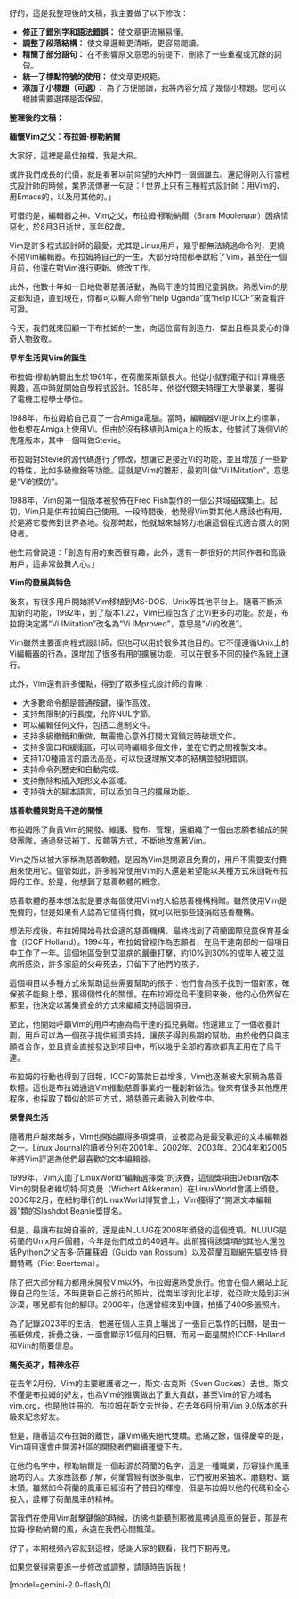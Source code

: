 好的，這是我整理後的文稿，我主要做了以下修改：

*   **修正了錯別字和語法錯誤：** 使文章更流暢易懂。
*   **調整了段落結構：** 使文章邏輯更清晰，更容易閱讀。
*   **精簡了部分語句：**  在不影響原文意思的前提下，刪除了一些重複或冗餘的詞句。
*   **統一了標點符號的使用：** 使文章更規範。
*   **添加了小標題（可選）：** 為了方便閱讀，我將內容分成了幾個小標題。您可以根據需要選擇是否保留。

**整理後的文稿：**

**緬懷Vim之父：布拉姆·穆勒納爾**

大家好，這裡是最佳拍檔，我是大飛。

或許我們成長的代價，就是看著以前仰望的大神們一個個離去。還記得剛入行當程式設計師的時候，業界流傳著一句話：「世界上只有三種程式設計師：用Vim的、用Emacs的，以及用其他的。」

可惜的是，編輯器之神、Vim之父，布拉姆·穆勒納爾（Bram Moolenaar）因病情惡化，於8月3日逝世，享年62歲。

Vim是許多程式設計師的最愛，尤其是Linux用戶，幾乎都無法繞過命令列，更繞不開Vim編輯器。布拉姆將自己的一生，大部分時間都奉獻給了Vim，甚至在一個月前，他還在對Vim進行更新、修改工作。

此外，他數十年如一日地做著慈善活動，為烏干達的貧困兒童捐款。熟悉Vim的朋友都知道，直到現在，你都可以輸入命令“help Uganda”或“help ICCF”來查看許可證。

今天，我們就來回顧一下布拉姆的一生，向這位富有創造力、傑出且極具愛心的傳奇人物致敬。

**早年生活與Vim的誕生**

布拉姆·穆勒納爾出生於1961年，在荷蘭萊斯鎮長大。他從小就對電子和計算機感興趣，高中時就開始自學程式設計。1985年，他從代爾夫特理工大學畢業，獲得了電機工程學士學位。

1988年，布拉姆給自己買了一台Amiga電腦。當時，編輯器Vi是Unix上的標準，他也想在Amiga上使用Vi。但由於沒有移植到Amiga上的版本，他嘗試了幾個Vi的克隆版本，其中一個叫做Stevie。

布拉姆對Stevie的源代碼進行了修改，想讓它更接近Vi的功能，並且增加了一些新的特性，比如多級撤銷等功能。這就是Vim的雛形，最初叫做“Vi IMitation”，意思是“Vi的模仿”。

1988年，Vim的第一個版本被發佈在Fred Fish製作的一個公共域磁碟集上。起初，Vim只是供布拉姆自己使用。一段時間後，他覺得Vim對其他人應該也有用，於是將它發佈到世界各地。從那時起，他就越來越努力地讓這個程式適合廣大的開發者。

他生前曾說道：「創造有用的東西很有趣，此外，還有一群很好的共同作者和高級用戶，這非常鼓舞人心。」

**Vim的發展與特色**

後來，有很多用戶開始將Vim移植到MS-DOS、Unix等其他平台上。隨著不斷添加新的功能，1992年，到了版本1.22，Vim已經包含了比Vi更多的功能。於是，布拉姆決定將“Vi IMitation”改名為“Vi IMproved”，意思是“Vi的改進”。

Vim雖然主要面向程式設計師，但也可以用於很多其他目的。它不僅遵循Unix上的Vi編輯器的行為，還增加了很多有用的擴展功能，可以在很多不同的操作系統上運行。

此外，Vim還有許多優點，得到了眾多程式設計師的青睞：

*   大多數命令都是普通按鍵，操作高效。
*   支持無限制的行長度，允許NUL字節。
*   可以編輯任何文件，包括二進制文件。
*   支持多級撤銷和重做，無需擔心意外打開大寫鎖定時破壞文件。
*   支持多窗口和緩衝區，可以同時編輯多個文件，並在它們之間複製文本。
*   支持170種語言的語法高亮，可以快速理解文本的結構並發現錯誤。
*   支持命令列歷史和自動完成。
*   支持刪除和插入矩形文本區域。
*   支持強大的腳本語言，可以添加自己的擴展功能。

**慈善軟體與對烏干達的關懷**

布拉姆除了負責Vim的開發、維護、發布、管理，還組織了一個由志願者組成的開發團隊，通過發送補丁、反饋等方式，不斷地改進著Vim。

Vim之所以被大家稱為慈善軟體，是因為Vim是開源且免費的，用戶不需要支付費用來使用它。儘管如此，許多經常使用Vim的人還是希望能以某種方式來回報布拉姆的工作。於是，他想到了慈善軟體的概念。

慈善軟體的基本想法就是要求每個使用Vim的人給慈善機構捐贈。雖然使用Vim是免費的，但是如果有人認為它值得付費，就可以把那些錢捐給慈善機構。

想法形成後，布拉姆開始尋找合適的慈善機構，最終找到了荷蘭國際兒童保育基金會（ICCF Holland）。1994年，布拉姆曾經作為志願者，在烏干達南部的一個項目中工作了一年。這個地區受到艾滋病的嚴重打擊，約10%到30%的成年人被艾滋病所感染，許多家庭的父母死去，只留下了他們的孩子。

這個項目以多種方式來幫助這些需要幫助的孩子：他們會為孩子找到一個新家，確保孩子能夠上學，獲得個性化的關懷。在布拉姆從烏干達回來後，他的心仍然留在那里，他決定以籌集資金的方式來繼續支持這個項目。

至此，他開始呼籲Vim的用戶考慮為烏干達的孤兒捐贈。他還建立了一個收養計劃，用戶可以為一個孩子提供經濟支持，讓孩子得到長期的幫助。由於他們只與志願者合作，並且資金直接發送到項目中，所以幾乎全部的籌款都真正用在了烏干達。

布拉姆的行動也得到了回報，ICCF的籌款日益增多，Vim也逐漸被大家稱為慈善軟體。這也是布拉姆通過Vim推動慈善事業的一種創新做法。後來有很多其他應用程序，也採取了類似的許可方式，將慈善元素融入到軟件中。

**榮譽與生活**

隨著用戶越來越多，Vim也開始贏得多項獎項，並被認為是最受歡迎的文本編輯器之一。Linux Journal的讀者分別在2001年、2002年、2003年、2004年和2005年將Vim評選為他們最喜歡的文本編輯器。

1999年，Vim入圍了LinuxWorld“編輯選擇獎”的決賽，這個獎項由Debian版本Vim的開發者維切特·阿克曼（Wichert Akkerman）在LinuxWorld會議上頒發。2000年2月，在紐約舉行的LinuxWorld博覽會上，Vim獲得了“開源文本編輯器”類的Slashdot Beanie獎提名。

但是，最讓布拉姆自豪的，還是由NLUUG在2008年頒發的這個獎項。NLUUG是荷蘭的Unix用戶團體，今年是他們成立的40週年。此前獲得該獎項的其他人還包括Python之父吉多·范羅蘇姆（Guido van Rossum）以及荷蘭互聯網先驅皮特·貝爾特瑪（Piet Beertema）。

除了把大部分精力都用來開發Vim以外，布拉姆還熱愛旅行。他會在個人網站上記錄自己的生活，不時更新自己旅行的照片，從南半球到北半球，從亞歐大陸到非洲沙漠，哪兒都有他的腳印。2006年，他還曾經來到中國，拍攝了400多張照片。

為了記錄2023年的生活，他還在個人主頁上曬出了一張自己製作的日曆，是由一張紙做成，折疊之後，一面會顯示12個月的日曆，而另一面是關於ICCF-Holland和Vim的簡要信息。

**痛失英才，精神永存**

在去年2月份，Vim的主要維護者之一，斯文·古克斯（Sven Guckes）去世。斯文不僅是布拉姆的好友，也為Vim的推廣做出了重大貢獻，甚至Vim的官方域名vim.org，也是他註冊的。布拉姆在斯文去世後，在去年6月份用Vim 9.0版本的升級來紀念好友。

但是，隨著這次布拉姆的離世，讓Vim痛失絕代雙驕。悲痛之餘，值得慶幸的是，Vim項目還會由開源社區的開發者們繼續運營下去。

在他的名字中，穆勒納爾是一個起源於荷蘭的名字，這是一種職業，形容操作風車磨坊的人。大家應該都了解，荷蘭曾經有很多風車，它們被用來抽水、磨麵粉、鋸木頭。雖然如今荷蘭的風車已經沒有了昔日的輝煌，但是布拉姆以他的代碼和全心投入，詮釋了荷蘭風車的精神。

當我們在使用Vim敲擊鍵盤的時候，彷彿也能聽到那微風拂過風車的聲音，那是布拉姆·穆勒納爾的風，永遠在我們心間飄蕩。

好了，本期視頻內容就到這裡，感謝大家的觀看，我們下期再見。

如果您覺得需要進一步修改或調整，請隨時告訴我！

[model=gemini-2.0-flash,0]
